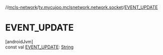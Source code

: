 //[mcls-network](../../index.md)/[tv.mycujoo.mclsnetwork.network.socket](index.md)/[EVENT_UPDATE](-e-v-e-n-t_-u-p-d-a-t-e.md)

# EVENT_UPDATE

[androidJvm]\
const val [EVENT_UPDATE](-e-v-e-n-t_-u-p-d-a-t-e.md): [String](https://kotlinlang.org/api/latest/jvm/stdlib/kotlin/-string/index.html)
